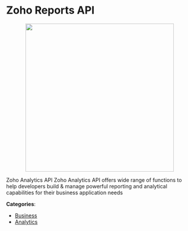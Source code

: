 # Zoho Reports API
<p align="center">
    <img width="400" src="https://raw.githubusercontent.com/apis-list/apis-list/apis/zoho-reports-api/logo_256x256.png" />
</p>

Zoho Analytics API Zoho Analytics API offers wide range of functions to help developers build & manage powerful reporting and analytical capabilities for their business application needs



**Categories**:
- [Business](https://github.com/apis-list/apis-list#business)
- [Analytics](https://github.com/apis-list/apis-list#analytics)





